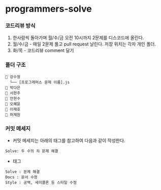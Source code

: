 # programmers-solve

### 코드리뷰 방식
1. 한사람씩 돌아가며 월/수/금 오전 10시까지 2문제를 디스코드에 올린다.
2. 월/수/금 - 매일 2문제 풀고 pull request 날린다. 저장 위치는 각자 개인 폴더.
3. 화/목 - 코드리뷰 comment 달기

### 폴더 구조
```
📁 강수정
  └── [프로그래머스 문제 이름].js
📁 박다은
📁 서현주
📁 안현수
📁 오혜윤
📁 이재호
📁 허재원
```

### 커밋 메세지
- 커밋 메세지는 아래의 태그를 참고하여 다음과 같이 작성한다.
```
Solve: 두 수의 차 문제 해결
```
- 태그
```
Solve : 문제 해결
Docs : 문서 수정
Style : 공백, 세미콜론 등 스타일 수정
```

